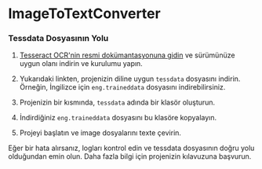 # ImageToTextConverter

### Tessdata Dosyasının Yolu

1. [Tesseract OCR'nin resmi dokümantasyonuna gidin](https://tesseract-ocr.github.io/tessdoc/) ve sürümünüze uygun olanı indirin ve kurulumu yapın.

2. Yukarıdaki linkten, projenizin diline uygun `tessdata` dosyasını indirin. Örneğin, İngilizce için `eng.traineddata` dosyasını indirebilirsiniz.

3. Projenizin bir kısmında, `tessdata` adında bir klasör oluşturun.

4. İndirdiğiniz `eng.traineddata` dosyasını bu klasöre kopyalayın.

5. Projeyi başlatın ve image dosyalarını texte çevirin.

Eğer bir hata alırsanız, logları kontrol edin ve tessdata dosyasının doğru yolu olduğundan emin olun. Daha fazla bilgi için projenizin kılavuzuna başvurun.
